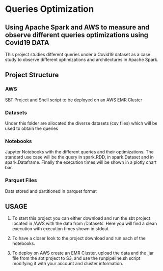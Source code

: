 # Queries Optimization

## Using Apache Spark and AWS to measure and observe different queries optimizations using Covid19 DATA

This project studies different queries under a Covid19 dataset as a case study to observe different optimizations and architectures in Apache Spark.

## Project Structure

### AWS

SBT Project and Shell script to be deployed on an AWS EMR Cluster

### Datasets

Under this folder are allocated the diverse datasets (csv files) which will be used to obtain the queries

### Notebooks

Jupyter Notebooks with the different queries and their optimizations. The standard use case will be the query in spark.RDD, in spark.Dataset and in spark.Dataframe.
Finally the execution times will be shown in a plotly chart bar.

### Parquet Files

Data stored and partitioned in parquet format

## USAGE

1. To start this project you can either download and run the sbt project located in /AWS with the data from /Datasets. Here you will find a clean execution with execution times shown in stdout.

2. To have a closer look to the project download and run each of the notebooks.

3. To deploy on AWS create an EMR Cluster, upload the data and the .jar file from the sbt project to S3, and use the runpipeline.sh script modifying it with your account and cluster information.
